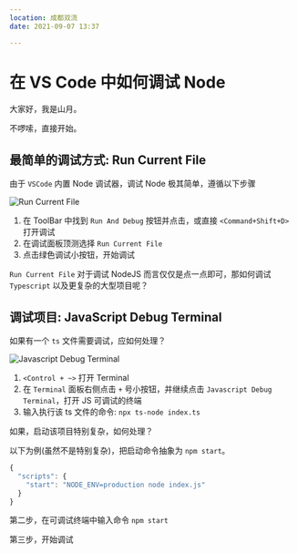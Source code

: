 ```yaml
---
location: 成都双流
date: 2021-09-07 13:37

---
```


# 在 VS Code 中如何调试 Node

大家好，我是山月。

不啰嗦，直接开始。

## 最简单的调试方式: Run Current File

由于 `VSCode` 内置 Node 调试器，调试 Node 极其简单，遵循以下步骤

![Run Current File](https://cdn.jsdelivr.net/gh/shfshanyue/assets@master/src/image.2gscriiq4i80.png)

1. 在 ToolBar 中找到 `Run And Debug` 按钮并点击，或直接 `<Command+Shift+D>` 打开调试
1. 在调试面板顶测选择 `Run Current File`
1. 点击绿色调试小按钮，开始调试

`Run Current File` 对于调试 NodeJS 而言仅仅是点一点即可，那如何调试 `Typescript` 以及更复杂的大型项目呢？

## 调试项目: JavaScript Debug Terminal

如果有一个 `ts` 文件需要调试，应如何处理？

![Javascript Debug Terminal](https://cdn.jsdelivr.net/gh/shfshanyue/assets@master/src/image.4dsek6k6zzs0.png)

1. `<Control + ~>` 打开 Terminal
2. 在 `Terminal` 面板右侧点击 `+` 号小按钮，并继续点击 `Javascript Debug Terminal`，打开 JS 可调试的终端
3. 输入执行该 ts 文件的命令: `npx ts-node index.ts`

如果，启动该项目特别复杂，如何处理？

以下为例(虽然不是特别复杂)，把启动命令抽象为 `npm start`。

``` js
{
  "scripts": {
    "start": "NODE_ENV=production node index.js"
  }
}
```

第二步，在可调试终端中输入命令 `npm start`

第三步，开始调试


